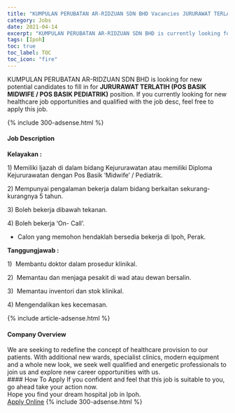 ```yaml
---
title: "KUMPULAN PERUBATAN AR-RIDZUAN SDN BHD Vacancies JURURAWAT TERLATIH (POS BASIK MIDWIFE / POS BASIK PEDIATRIK)" 
category: Jobs 
date: 2021-04-14 
excerpt: "KUMPULAN PERUBATAN AR-RIDZUAN SDN BHD is currently looking for suitable person to fill in the JURURAWAT TERLATIH (POS BASIK MIDWIFE / POS BASIK PEDIATRIK) which positioned at Ipoh" 
tags: [Ipoh] 
toc: true 
toc_label: TOC 
toc_icon: "fire" 
--- 
```


<p>KUMPULAN PERUBATAN AR-RIDZUAN SDN BHD is looking for new potential candidates to fill in for <b>JURURAWAT TERLATIH (POS BASIK MIDWIFE / POS BASIK PEDIATRIK)</b> position. If you currently looking for new healthcare job opportunities and qualified with the job desc, feel free to apply this job.
</p>{% include 300-adsense.html %} 
<div><div><h4>Job Description</h4></div><div><div><span><div><p><strong>Kelayakan :</strong></p><p>1) Memiliki Ijazah di dalam bidang Kejururawatan atau memiliki Diploma Kejururawatan dengan Pos Basik &#8216;Midwife&#8217; / Pediatrik.</p><p>2) Mempunyai pengalaman bekerja dalam bidang berkaitan sekurang-kurangnya 5 tahun.</p><p>3) Boleh bekerja dibawah tekanan.</p><p>4) Boleh bekerja &#8216;On- Call&#8217;.</p><ul><li><span>Calon yang memohon hendaklah bersedia bekerja di Ipoh, Perak.</span></li></ul><p><strong>Tanggungjawab :</strong></p><p>1)&#160;&#160;Membantu doktor dalam prosedur klinikal.</p><p>2) &#160;Memantau dan menjaga pesakit di wad atau dewan bersalin.</p><p>3)&#160;&#160;Memantau inventori dan stok klinikal.</p><p>4) Mengendalikan kes kecemasan.</p></div></span></div></div></div> 
{% include article-adsense.html %} 
<div><div><h4>Company Overview</h4></div><div><div><span><div><div>We are seeking to redefine the concept of healthcare provision to our patients. With additional new wards, specialist clinics, modern equipment and a whole new look, we seek well qualified and energetic professionals to join us and explore new career opportunities with us.</div></div></span></div></div></div> 
#### How To Apply 
If you confident and feel that this job is suitable to you, go ahead take your action now. <br/> 
Hope you find your dream hospital job in Ipoh. <br/> 
<a href="https://www.jobstreet.com.my/en/job/jururawat-terlatih-pos-basik-midwife-pos-basik-pediatrik-4537211?jobId=jobstreet-my-job-4537211" class="btn btn--warning" target="_blank" rel="nofollow noopenner">Apply Online</a> 
{% include 300-adsense.html %} 